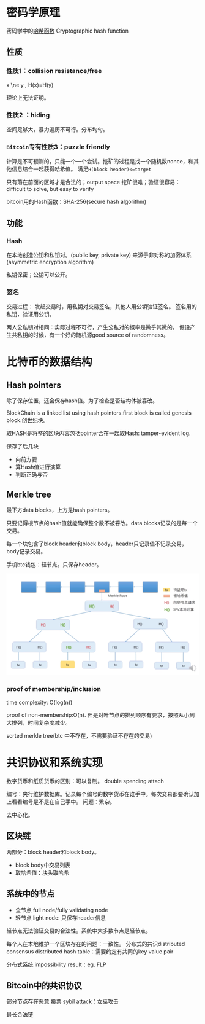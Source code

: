 # 密码学原理

密码学中的[哈希函数](https://zh.wikipedia.org/wiki/%E6%95%A3%E5%88%97%E5%87%BD%E6%95%B8) Cryptographic hash function

## 性质
### 性质1：collision resistance/free

x \ne y , H(x)=H(y)
 
理论上无法证明。

### 性质2 ：hiding

空间足够大，暴力遍历不可行。分布均匀。

### `Bitcoin`专有性质3：puzzle friendly

计算是不可预测的，只能一个一个尝试。挖矿的过程是找一个随机数nonce，和其他信息结合一起获得哈希值。
满足`H(block header)<=target`

只有落在前面的区域才是合法的；output space
挖矿很难；验证很容易： difficult to solve, but easy to verify


bitcoin用的Hash函数：SHA-256(secure hash algorithm)

## 功能

### Hash

在本地创造公钥和私钥对。(public key, private key)
来源于非对称的加密体系 (asymmetric encryption algorithm)

私钥保密；公钥可以公开。

### 签名

交易过程：
发起交易时，用私钥对交易签名，其他人用公钥验证签名。
签名用的私钥，验证用公钥。

两人公私钥对相同：实际过程不可行，产生公私对的概率是微乎其微的。
假设产生共私钥的时候，有一个好的随机源good source of randomness。

# 比特币的数据结构

## Hash pointers

除了保存位置，还会保存hash值。为了检查是否结构体被篡改。

BlockChain is a linked list using hash pointers.first block is called genesis block.创世纪块。

取HASH是将整的区块内容包括pointer合在一起取Hash: tamper-evident log.

保存了后几块
- 向前方要
- 算Hash值进行演算
- 判断正确与否

## Merkle tree

最下方data blocks，上方是hash pointers。

只要记得根节点的hash值就能确保整个数不被篡改。data blocks记录的是每一个交易。

每一个块包含了block header和block body，header只记录值不记录交易，body记录交易。

手机btc钱包：轻节点。只保存header。

![img.png](img.png)


### proof of membership/inclusion

time complexity: O(log(n))

proof of non-membership:O(n). 但是对叶节点的排列顺序有要求，按照从小到大排列，时间复杂度减少。

sorted merkle tree(btc 中不存在，不需要验证不存在的交易)

# 共识协议和系统实现

数字货币和纸质货币的区别：可以复制。
double spending attach

编号：央行维护数据库。记录每个编号的数字货币在谁手中。每次交易都要确认加上看看编号是不是在自己手中。
问题：繁杂。

去中心化。

## 区块链
两部分：block header和block body。
- block body中交易列表
- 取哈希值：块头取哈希

## 系统中的节点

- 全节点 full node/fully validating node
- 轻节点 light node: 只保存header信息

轻节点无法验证交易的合法性。系统中大多数节点是轻节点。

每个人在本地维护一个区块存在的问题：一致性。
分布式的共识distributed consensus 
distributed hash table：需要约定有共同的key value pair

分布式系统 impossibility result：eg. FLP

## Bitcoin中的共识协议

部分节点存在恶意
投票 
sybil attack：女巫攻击

最长合法链




